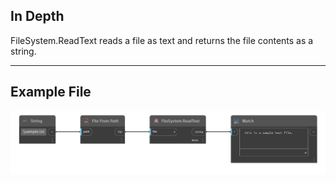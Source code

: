 ## In Depth
FileSystem.ReadText reads a file as text and returns the file contents as a string.
___
## Example File

![FileSystem.ReadText](./DSCore.IO.FileSystem.ReadText_img.png)